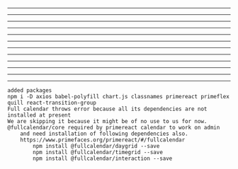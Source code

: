 
		
-------------------------------------------------------------------


		
-------------------------------------------------------------------


		
-------------------------------------------------------------------


		
-------------------------------------------------------------------


		
-------------------------------------------------------------------


		
-------------------------------------------------------------------


		
-------------------------------------------------------------------


		
-------------------------------------------------------------------


		
-------------------------------------------------------------------


		
-------------------------------------------------------------------


		
-------------------------------------------------------------------


		
-------------------------------------------------------------------

	added packages
	npm i -D axios babel-polyfill chart.js classnames primereact primeflex quill react-transition-group 
	Full calendar throws error because all its dependencies are not installed at present
	We are skipping it because it might be of no use to us for now.
	@fullcalendar/core required by primereact calendar to work on admin
		and need installation of following dependencies also.
		https://www.primefaces.org/primereact/#/fullcalendar
			npm install @fullcalendar/daygrid --save
			npm install @fullcalendar/timegrid --save
			npm install @fullcalendar/interaction --save